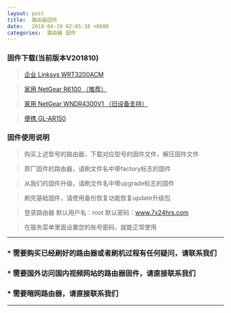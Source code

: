 ```yaml
---
layout: post
title:  路由器固件
date:   2018-04-19 02:05:38 +0800
categories:  路由器 固件
---
```


### 固件下载(当前版本V201810)

>[企业 Linksys WRT3200ACM](/flies/3200.zip "企业")

>[家用 NetGear R6100 （推荐）](/files/6100.zip "家用")

>[家用 NetGear WNDR4300V1 （旧设备支持）](/files/4300.zip "家用")

>[便携 GL-AR150](/files/150.zip "车载")

### 固件使用说明

>购买上述型号的路由器，下载对应型号的固件文件，解压固件文件

>原厂固件的路由器，请刷文件名中带factory标志的固件

>从我们的固件升级，请刷文件名中带upgrade标志的固件

>刷完基础固件，请使用备份恢复功能恢复update升级包

>登录路由器 默认用户名：root 默认密码：www.7x24hrs.com

>在服务菜单里面设置您的账号密码，就能正常使用

****
### * 需要购买已经刷好的路由器或者刷机过程有任何疑问，请联系我们
### * 需要国外访问国内视频网站的路由器固件，请直接联系我们
### * 需要暗网路由器，请直接联系我们
****